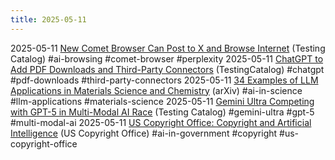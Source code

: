 ```yaml
---
title: 2025-05-11
---
```


2025-05-11 [New Comet Browser Can Post to X and Browse Internet](https://www.testingcatalog.com/new-comet-browser-by-perplexity-may-post-to-x-and-browse-internet-for-you/) (Testing Catalog) #ai-browsing #comet-browser #perplexity
2025-05-11 [ChatGPT to Add PDF Downloads and Third-Party Connectors](https://www.testingcatalog.com/chatgpt-could-gain-pdf-downloads-and-new-third-party-connectors/) (TestingCatalog) #chatgpt #pdf-downloads #third-party-connectors
2025-05-11 [34 Examples of LLM Applications in Materials Science and Chemistry](https://arxiv.org/html/2505.03049v1) (arXiv) #ai-in-science #llm-applications #materials-science
2025-05-11 [Gemini Ultra Competing with GPT-5 in Multi-Modal AI Race](https://www.testingcatalog.com/gemini-ultra-poised-to-compete-with-gpt-5-in-multi-modal-ai-race/) (Testing Catalog) #gemini-ultra #gpt-5 #multi-modal-ai
2025-05-11 [US Copyright Office: Copyright and Artificial Intelligence](https://www.copyright.gov/ai/Copyright-and-Artificial-Intelligence-Part-3-Generative-AI-Training-Report-Pre-Publication-Version.pdf) (US Copyright Office) #ai-in-government #copyright #us-copyright-office
